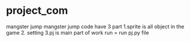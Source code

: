 # project_com
mangster jump
mangster jump code have 3 part 1.sprite is all object in the game 2. setting 3.pj is main part of work 
run =  run  pj.py file
